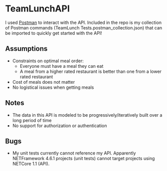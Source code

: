 # TeamLunchAPI

I used <a href="https://www.getpostman.com/" target="_blank">Postman</a> to interact with the API. Included in the repo is my collection of Postman commands (TeamLunch Tests.postman_collection.json) that can be imported to quickly get started with the API!

## Assumptions
- Constraints on optimal meal order:
  - Everyone must have a meal they can eat
  - A meal from a higher rated restaurant is better than one from a lower rated restaurant
- Cost of meals does not matter
- No logistical issues when getting meals

## Notes
- The data in this API is modeled to be progressively/iteratively built over a long period of time
- No support for authorization or authentication

## Bugs
- My unit tests currently cannot reference my API. Apparently NETFramework 4.6.1 projects (unit tests) cannot target projects using NETCore 1.1 (API).
